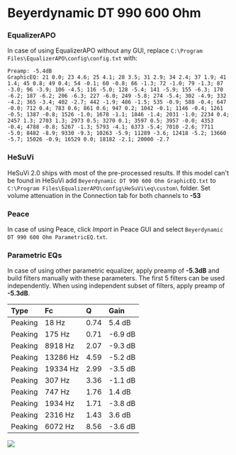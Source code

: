 # Beyerdynamic DT 990 600 Ohm

### EqualizerAPO
In case of using EqualizerAPO without any GUI, replace `C:\Program Files\EqualizerAPO\config\config.txt`
with:
```
Preamp: -5.4dB
GraphicEQ: 21 0.0; 23 4.6; 25 4.1; 28 3.5; 31 2.9; 34 2.4; 37 1.9; 41 1.4; 45 0.8; 49 0.4; 54 -0.1; 60 -0.8; 66 -1.3; 72 -1.0; 79 -1.3; 87 -3.0; 96 -3.9; 106 -4.5; 116 -5.0; 128 -5.4; 141 -5.9; 155 -6.3; 170 -6.2; 187 -6.2; 206 -6.3; 227 -6.0; 249 -5.8; 274 -5.4; 302 -4.9; 332 -4.2; 365 -3.4; 402 -2.7; 442 -1.9; 486 -1.5; 535 -0.9; 588 -0.4; 647 -0.0; 712 0.4; 783 0.6; 861 0.6; 947 0.2; 1042 -0.1; 1146 -0.4; 1261 -0.5; 1387 -0.8; 1526 -1.0; 1678 -1.1; 1846 -1.4; 2031 -1.0; 2234 0.4; 2457 1.3; 2703 1.3; 2973 0.5; 3270 0.1; 3597 0.5; 3957 -0.0; 4353 -0.4; 4788 -0.8; 5267 -1.3; 5793 -4.1; 6373 -5.4; 7010 -2.6; 7711 -5.0; 8482 -8.9; 9330 -9.3; 10263 -5.9; 11289 -3.6; 12418 -5.2; 13660 -5.7; 15026 -0.9; 16529 0.0; 18182 -2.1; 20000 -2.7
```

### HeSuVi
HeSuVi 2.0 ships with most of the pre-processed results. If this model can't be found in HeSuVi add
`Beyerdynamic DT 990 600 Ohm GraphicEQ.txt` to `C:\Program Files\EqualizerAPO\config\HeSuVi\eq\custom\` folder.
Set volume attenuation in the Connection tab for both channels to **-53**

### Peace
In case of using Peace, click *Import* in Peace GUI and select `Beyerdynamic DT 990 600 Ohm ParametricEQ.txt`.

### Parametric EQs
In case of using other parametric equalizer, apply preamp of **-5.3dB** and build filters manually
with these parameters. The first 5 filters can be used independently.
When using independent subset of filters, apply preamp of **-5.3dB**.

| Type    | Fc       |    Q | Gain    |
|:--------|:---------|:-----|:--------|
| Peaking | 18 Hz    | 0.74 | 5.4 dB  |
| Peaking | 175 Hz   | 0.71 | -6.9 dB |
| Peaking | 8918 Hz  | 2.07 | -9.3 dB |
| Peaking | 13286 Hz | 4.59 | -5.2 dB |
| Peaking | 19334 Hz | 2.99 | -3.5 dB |
| Peaking | 307 Hz   | 3.36 | -1.1 dB |
| Peaking | 747 Hz   | 1.76 | 1.4 dB  |
| Peaking | 1934 Hz  | 1.71 | -3.8 dB |
| Peaking | 2316 Hz  | 1.43 | 3.6 dB  |
| Peaking | 6072 Hz  | 8.56 | -3.6 dB |

![](https://raw.githubusercontent.com/jaakkopasanen/AutoEq/master/results/headphonecom/sbaf-serious/Beyerdynamic%20DT%20990%20600%20Ohm/Beyerdynamic%20DT%20990%20600%20Ohm.png)